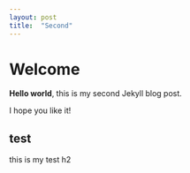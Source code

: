 ```yaml
---
layout: post
title:  "Second"
---
```


# Welcome

**Hello world**, this is my second Jekyll blog post.

I hope you like it!


## test
this is my test h2
